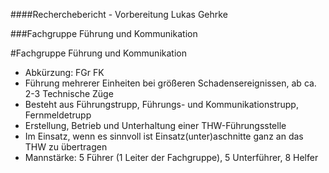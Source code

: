 ####Recherchebericht - Vorbereitung Lukas Gehrke

###Fachgruppe Führung und Kommunikation

#Fachgruppe Führung und Kommunikation 

* Abkürzung: FGr FK
* Führung mehrerer Einheiten bei größeren Schadensereignissen, ab ca. 2-3 Technische Züge
* Besteht aus Führungstrupp, Führungs- und Kommunikationstrupp, Fernmeldetrupp
* Erstellung, Betrieb und Unterhaltung einer THW-Führungsstelle
* Im Einsatz, wenn es sinnvoll ist Einsatz(unter)aschnitte ganz an das THW zu übertragen
* Mannstärke: 5 Führer (1 Leiter der Fachgruppe), 5 Unterführer, 8 Helfer

